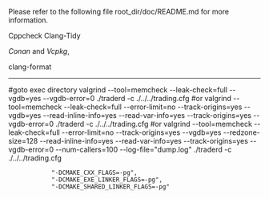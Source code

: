 Please refer to the following file root_dir/doc/README.md for more information.





Cppcheck
Clang-Tidy

*Conan* and *Vcpkg*,

clang-format

-----------------------------------------------------------------



#goto exec directory
valgrind --tool=memcheck --leak-check=full --vgdb=yes --vgdb-error=0 ./traderd -c ./../../trading.cfg
#or
valgrind --tool=memcheck --leak-check=full --error-limit=no --track-origins=yes --vgdb=yes --read-inline-info=yes --read-var-info=yes --track-origins=yes --vgdb-error=0 ./traderd -c ./../../trading.cfg
#or
valgrind --tool=memcheck --leak-check=full --error-limit=no --track-origins=yes --vgdb=yes --redzone-size=128 --read-inline-info=yes --read-var-info=yes --track-origins=yes --vgdb-error=0 --num-callers=100 --log-file="dump.log" ./traderd -c ./../../trading.cfg

                "-DCMAKE_CXX_FLAGS=-pg",
                "-DCMAKE_EXE_LINKER_FLAGS=-pg",
                "-DCMAKE_SHARED_LINKER_FLAGS=-pg"